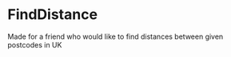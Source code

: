 FindDistance
============

Made for a friend who would like to find distances between given postcodes in UK
